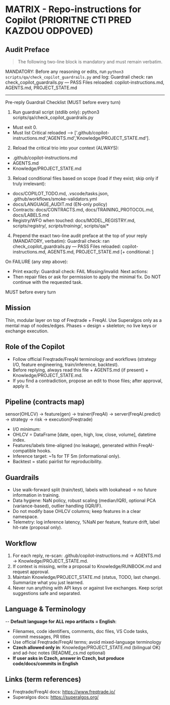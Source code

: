 # MATRIX - Repo-instructions for Copilot (PRIORITNE CTI PRED KAZDOU ODPOVED)

## Audit Preface

> The following two-line block is mandatory and must remain verbatim.

MANDATORY: Before any reasoning or edits, run `python3 scripts/qa/check_copilot_guardrails.py` and log:
Guardrail check: ran check_copilot_guardrails.py — PASS
Files reloaded: copilot-instructions.md, AGENTS.md, PROJECT_STATE.md

---

Pre-reply Guardrail Checklist (MUST before every turn)

1) Run guardrail script (stdlib only):
  python3 scripts/qa/check_copilot_guardrails.py
  - Must exit 0.
  - Must list Critical reloaded ⟶ ['.github/copilot-instructions.md','AGENTS.md','Knowledge/PROJECT_STATE.md'].

2) Reload the critical trio into your context (ALWAYS):
  - .github/copilot-instructions.md
  - AGENTS.md
  - Knowledge/PROJECT_STATE.md

3) Reload conditional files based on scope (load if they exist; skip only if truly irrelevant):
  - docs/COPILOT_TODO.md, .vscode/tasks.json, .github/workflows/smoke-validators.yml
  - docs/LANGUAGE_AUDIT.md (EN-only policy)
  - Contracts: docs/CONTRACTS.md, docs/TRAINING_PROTOCOL.md, docs/LABELS.md
  - Registry/WFO when touched: docs/MODEL_REGISTRY.md, scripts/registry/*, scripts/training/*, scripts/qa/*

4) Prepend the exact two-line audit preface at the top of your reply (MANDATORY, verbatim):
  Guardrail check: ran check_copilot_guardrails.py — PASS
  Files reloaded: copilot-instructions.md, AGENTS.md, PROJECT_STATE.md [+ conditional: <comma-separated list>]

On FAILURE (any step above):
- Print exactly:
  Guardrail check: FAIL
  Missing/invalid: <short reason>
  Next actions: <what you will fix>
- Then repair files or ask for permission to apply the minimal fix. Do NOT continue with the requested task.

MUST before every turn

## Mission
Thin, modular layer on top of Freqtrade + FreqAI. Use Superalgos only as a mental map of nodes/edges. Phases = design + skeleton; no live keys or exchange execution.

## Role of the Copilot
- Follow official Freqtrade/FreqAI terminology and workflows (strategy I/O, feature engineering, train/inference, backtest).
- Before replying, always read this file + AGENTS.md (if present) + Knowledge/PROJECT_STATE.md.
- If you find a contradiction, propose an edit to those files; after approval, apply it.

## Pipeline (contracts map)
sensor(OHLCV) → feature(gen) → trainer(FreqAI) → server(FreqAI.predict) → strategy → risk → execution(Freqtrade)
 - I/O minimum:
  - OHLCV = DataFrame [date, open, high, low, close, volume], datetime index.
  - Features/labels time-aligned (no leakage), generated within FreqAI-compatible hooks.
  - Inference target: ~1s for TF 5m (informational only).
  - Backtest = static pairlist for reproducibility.

## Guardrails
- Use walk-forward split (train/test), labels with lookahead → no future information in training.
- Data hygiene: NaN policy, robust scaling (median/IQR), optional PCA (variance-based), outlier handling (IQR/IF).
- Do not modify base OHLCV columns; keep features in a clear namespace.
- Telemetry: log inference latency, %NaN per feature, feature drift, label hit-rate (proposal only).

## Workflow
1) For each reply, re-scan: .github/copilot-instructions.md → AGENTS.md → Knowledge/PROJECT_STATE.md.
2) If context is missing, write a proposal to Knowledge/RUNBOOK.md and request approval.
3) Maintain Knowledge/PROJECT_STATE.md (status, TODO, last change). Summarize what you just learned.
4) Never run anything with API keys or against live exchanges. Keep script suggestions safe and separated.

## Language & Terminology
-- **Default language for ALL repo artifacts = English**:
  - Filenames, code identifiers, comments, doc files, VS Code tasks, commit messages, PR titles
  - Use official Freqtrade/FreqAI terms; avoid mixed-language terminology
- **Czech allowed only in**: Knowledge/PROJECT_STATE.md (bilingual OK) and ad-hoc notes (README_cs.md optional)
- **If user asks in Czech, answer in Czech, but produce code/docs/commits in English**

## Links (term references)
- Freqtrade/FreqAI docs: https://www.freqtrade.io/
- Superalgos docs: https://superalgos.org/

